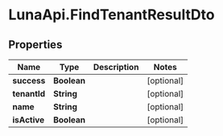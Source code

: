 # LunaApi.FindTenantResultDto

## Properties

Name | Type | Description | Notes
------------ | ------------- | ------------- | -------------
**success** | **Boolean** |  | [optional] 
**tenantId** | **String** |  | [optional] 
**name** | **String** |  | [optional] 
**isActive** | **Boolean** |  | [optional] 


